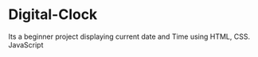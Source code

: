 # Digital-Clock
Its a beginner project displaying current date and Time using HTML, CSS. JavaScript
